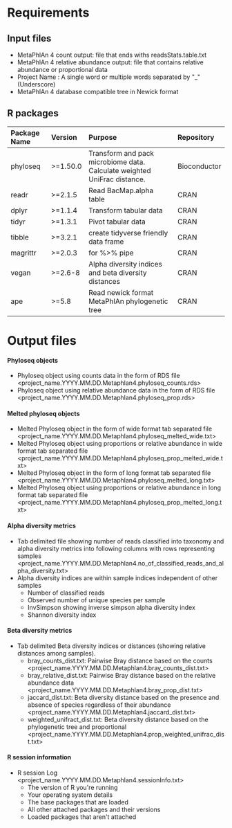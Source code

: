 

# Requirements 

## Input files
* MetaPhlAn 4 count output: file that ends withs readsStats.table.txt 
* MetaPhlAn 4 relative abundance output: file that contains relative abundance or proportional data
* Project Name : A single word or multiple words separated by "_" (Underscore)
* MetaPhlAn 4 database compatible tree in Newick format 

## R packages
| Package Name | Version | Purpose  | Repository
|:--|:--|:--|:--|
|phyloseq  | >=1.50.0 | Transform and pack microbiome data. Calculate weighted UniFrac distance. | Bioconductor
|readr  | >=2.1.5 | Read BacMap.alpha table |CRAN
|dplyr  | >=1.1.4 | Transform tabular data |CRAN
|tidyr  | >=1.3.1 | Pivot tabular data  |CRAN
|tibble | >=3.2.1 | create tidyverse friendly data frame |CRAN
|magrittr | >=2.0.3 | for %>% pipe |CRAN
|vegan | >=2.6-8 | Alpha diversity indices and beta diversity distances| CRAN
| ape | >=5.8 | Read newick format MetaPhlAn phylogenetic tree|CRAN



# Output files 

#### Phyloseq objects
- Phyloseq object using counts data in the form of RDS file <project_name.YYYY.MM.DD.Metaphlan4.phyloseq_counts.rds>
- Phyloseq object using relative abundance data in the form of RDS file <project_name.YYYY.MM.DD.Metaphlan4.phyloseq_prop.rds>
#### Melted phyloseq objects
- Melted Phyloseq object in the form of wide format tab separated file <project_name.YYYY.MM.DD.Metaphlan4.phyloseq_melted_wide.txt>
- Melted Phyloseq object using proportions or relative abundance in wide format tab separated file <project_name.YYYY.MM.DD.Metaphlan4.phyloseq_prop_melted_wide.txt>
- Melted Phyloseq object in the form of long format tab separated file <project_name.YYYY.MM.DD.Metaphlan4.phyloseq_melted_long.txt>
- Melted Phyloseq object using proportions or relative abundance in long format tab separated file <project_name.YYYY.MM.DD.Metaphlan4.phyloseq_prop_melted_long.txt>
#### Alpha diversity metrics
- Tab delimited file showing number of reads classified into taxonomy and alpha diversity metrics into following columns with rows representing samples <project_name.YYYY.MM.DD.Metaphlan4.no_of_classified_reads_and_alpha_diversity.txt>
- Alpha diversity indices are within sample indices independent of other samples
	- Number of classified reads 
	- Observed number of unique species per sample 
	- InvSimpson showing inverse simpson alpha diversity index
	- Shannon diversity index
#### Beta diversity metrics
- Tab delimited Beta diversity indices or distances (showing relative distances among samples).
	- bray_counts_dist.txt: Pairwise Bray distance based on the counts  <project_name.YYYY.MM.DD.Metaphlan4.bray_counts_dist.txt>
	- bray_relative_dist.txt: Pairwise Bray distance based on the relative abundance data <project_name.YYYY.MM.DD.Metaphlan4.bray_prop_dist.txt>
	- jaccard_dist.txt: Beta diversity distance based on the presence and absence of species regardless of their abundance <project_name.YYYY.MM.DD.Metaphlan4.jaccard_dist.txt>
	- weighted_unifract_dist.txt: Beta diversity distance based on the phylogenetic tree and proportional  <project_name.YYYY.MM.DD.Metaphlan4.prop_weighted_unifrac_dist.txt>


####  R session information
- R session Log <project_name.YYYY.MM.DD.Metaphlan4.sessionInfo.txt>
	- The version of R you're running
	- Your operating system details
	- The base packages that are loaded
	- All other attached packages and their versions
	- Loaded packages that aren't attached

